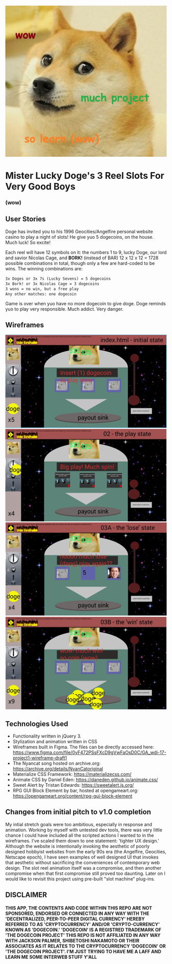 ![muhc alt so text](https://raw.githubusercontent.com/qchen3301/Mr-Doges-Slot-Machine-4-Very-Good-Boys/master/assets/dogo_logo_for_projo_uno.jpg)
# Mister Lucky Doge's 3 Reel Slots For Very Good Boys
### (wow)

## User Stories
Doge has invited you to his 1996 Geocities/Angelfire personal website casino to play a night of slots! He give yuo 5 dogecoins, on the house. Much luck! So excite!

Each reel will have 12 symbols on it: the numbers 1 to 9, lucky Doge, our lord and savior Nicolas Cage, and **BORK!** (instead of BAR) 12 x 12 x 12 = 1728 possible combinations in total, though only a few are hard-coded to be wins. The winning combinations are:
```
3x Doges or 3x 7s (Lucky Sevens) = 5 dogecoins
3x Bork! or 3x Nicolas Cage = 3 dogecoins
3 wons = no win, but a free play
Any other matches: one dogecoin
```
Game is over when yuo have no more dogecoin to give doge. Doge reminds yuo to play very responsible. Much addict. Very danger. 

## Wireframes
![initialized state](https://raw.githubusercontent.com/qchen3301/Mr-Doges-Slot-Machine-4-Very-Good-Boys/master/wireframe01.jpg)
![play state](https://raw.githubusercontent.com/qchen3301/Mr-Doges-Slot-Machine-4-Very-Good-Boys/master/wireframe02.jpg)
![lose state](https://raw.githubusercontent.com/qchen3301/Mr-Doges-Slot-Machine-4-Very-Good-Boys/master/wireframe03.jpg)
![win state](https://raw.githubusercontent.com/qchen3301/Mr-Doges-Slot-Machine-4-Very-Good-Boys/master/wireframe04.jpg)

## Technologies Used
- Functionality written in jQuery 3. 
- Stylization and animation written in CSS
- Wireframes built in Figma. The files can be directly accessed here: https://www.figma.com/file/0yF472PSsFXcD9gVwFaOsD0C/GA_wdi-17-project1-wireframe-draft1
- The Nyancat song hosted on archive.org: https://archive.org/details/NyanCatoriginal
- Materialize CSS Framework: https://materializecss.com/
- Animate CSS by Daniel Eden: https://daneden.github.io/animate.css/
- Sweet Alert by Tristan Edwards: https://sweetalert.js.org/
- RPG GUI Block Element by bar, hosted at opengameart.org: https://opengameart.org/content/rpg-gui-block-element

## Changes from initial pitch to v1.0 completion
My intial stretch goals were too ambitious, especially in response and animation. Working by myself with untested dev tools, there was very little chance I could have included all the scripted actions I wanted to in the wireframes. I've scaled them down to one statement: 'tighter UX design.' Although the website is intentionally invoking the aesthetic of poorly designed hobbyist websites from the early 90s era (the Angelfire, Geocities, Netscape epoch), I have seen examples of well designed UI that invokes that aesthetic without sacrificing the conveniences of contemporary web design. The slot reel animation itself was a compromise, and then another compromise when that first compromise still proved too daunting. Later on I would like to revisit this project using pre-built "slot machine" plug-ins.

## DISCLAIMER
#### THIS APP, THE CONTENTS AND CODE WITHIN THIS REPO ARE NOT SPONSORED, ENDORSED OR CONNECTED IN ANY WAY WITH THE 'DECENTRALIZED, PEER-TO-PEER DIGITAL CURRENCY' HEREBY REFERRED TO AS 'CRYPTOCURRENCY' AND/OR 'CRYPTO-CURRENCY' KNOWN AS 'DOGECOIN.' 'DOGECOIN' IS A REGISTRED TRADEMARK OF 'THE DOGECOIN PROJECT' THIS REPO IS NOT AFFILIATED IN ANY WAY WITH JACKSON PALMER, SHIBETOSHI NAKAMOTO OR THEIR ASSOCIATES AS IT RELATES TO THE CRYPTOCURRENCY 'DOGECOIN' OR 'THE DOGECOIN PROJECT'. I'M JUST TRYING TO HAVE ME A LAFF AND LEARN ME SOME INTERWEB STUFF Y'ALL 

